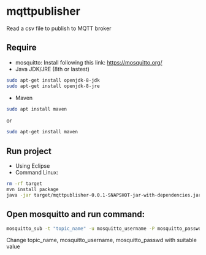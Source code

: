 # mqttpublisher
Read a csv file to publish to MQTT broker

## Require
* mosquitto: Install following this link: https://mosquitto.org/
* Java JDK/JRE (8th or lastest)
```bash
sudo apt-get install openjdk-8-jdk
sudo apt-get install openjdk-8-jre
```
* Maven
```bash
sudo apt install maven
```
 or
```bash
sudo apt-get install maven
```
## Run project
* Using Eclipse
* Command Linux:
```bash
rm -rf target
mvn install package
java -jar target/mqttpublisher-0.0.1-SNAPSHOT-jar-with-dependencies.jar
```
## Open mosquitto and run command:
```bash
mosquitto_sub -t "topic_name" -u mosquitto_username -P mosquitto_passwd -v
```
Change topic_name, mosquitto_username, mosquitto_passwd with suitable value
